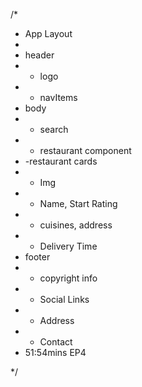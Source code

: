 /*

* App Layout
* 
* header
* - logo
* - navItems
* body
* - search
* - restaurant component
* -restaurant cards
* - Img
* - Name, Start Rating
* - cuisines, address
* - Delivery Time
* footer
* - copyright info
* - Social Links
* - Address
* - Contact
* 51:54mins EP4

 */
